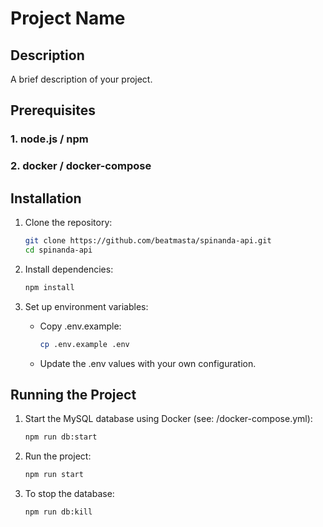 # Project Name

## Description

A brief description of your project.

## Prerequisites
### 1. node.js / npm
### 2. docker / docker-compose


## Installation

1. Clone the repository:
    ```bash
    git clone https://github.com/beatmasta/spinanda-api.git
    cd spinanda-api
    ```

2. Install dependencies:
    ```bash
    npm install
    ```

3. Set up environment variables:
   - Copy .env.example:
       ```bash
       cp .env.example .env
       ```
   - Update the .env values with your own configuration.

## Running the Project

1. Start the MySQL database using Docker (see: /docker-compose.yml):
    ```bash
    npm run db:start
    ```

2. Run the project:
    ```bash
    npm run start
    ```

3. To stop the database:
    ```bash
    npm run db:kill
    ```
